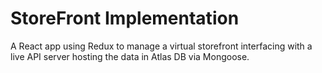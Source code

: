 # StoreFront Implementation

A React app using Redux to manage a virtual storefront interfacing with a live API server hosting the data in Atlas DB via Mongoose.
